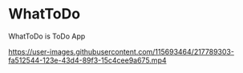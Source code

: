 # WhatToDo
WhatToDo is ToDo App




https://user-images.githubusercontent.com/115693464/217789303-fa512544-123e-43d4-89f3-15c4cee9a675.mp4


